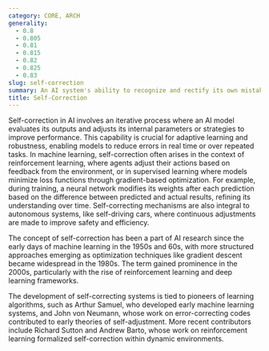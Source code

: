 ```yaml
---
category: CORE, ARCH
generality:
  - 0.8
  - 0.805
  - 0.81
  - 0.815
  - 0.82
  - 0.825
  - 0.83
slug: self-correction
summary: An AI system's ability to recognize and rectify its own mistakes or errors without external intervention.
title: Self-Correction
---
```


Self-correction in AI involves an iterative process where an AI model evaluates its outputs and adjusts its internal parameters or strategies to improve performance. This capability is crucial for adaptive learning and robustness, enabling models to reduce errors in real time or over repeated tasks. In machine learning, self-correction often arises in the context of reinforcement learning, where agents adjust their actions based on feedback from the environment, or in supervised learning where models minimize loss functions through gradient-based optimization. For example, during training, a neural network modifies its weights after each prediction based on the difference between predicted and actual results, refining its understanding over time. Self-correcting mechanisms are also integral to autonomous systems, like self-driving cars, where continuous adjustments are made to improve safety and efficiency.

The concept of self-correction has been a part of AI research since the early days of machine learning in the 1950s and 60s, with more structured approaches emerging as optimization techniques like gradient descent became widespread in the 1980s. The term gained prominence in the 2000s, particularly with the rise of reinforcement learning and deep learning frameworks.

The development of self-correcting systems is tied to pioneers of learning algorithms, such as Arthur Samuel, who developed early machine learning systems, and John von Neumann, whose work on error-correcting codes contributed to early theories of self-adjustment. More recent contributors include Richard Sutton and Andrew Barto, whose work on reinforcement learning formalized self-correction within dynamic environments.
